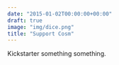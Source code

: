 ```yaml
---
date: "2015-01-02T00:00:00+00:00"
draft: true
image: "img/dice.png"
title: "Support Cosm"
---
```


Kickstarter something something.
